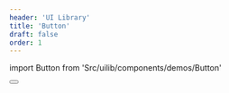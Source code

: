 ```yaml
---
header: 'UI Library'
title: 'Button'
draft: false
order: 1
---
```


import Button from 'Src/uilib/components/demos/Button'

<Button />

<!--
  ATTENTION: This file is auto generated by using "makeDemosFactory".
  Do not change the content!
-->
